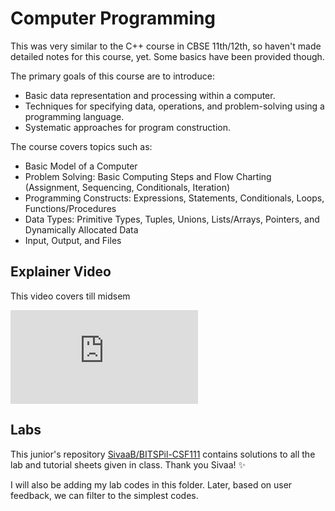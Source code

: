 # Computer Programming

This was very similar to the C++ course in CBSE 11th/12th, so haven't made detailed notes for this course, yet. Some basics have been provided though. 

The primary goals of this course are to introduce:

- Basic data representation and processing within a computer.
- Techniques for specifying data, operations, and problem-solving using a programming language.
- Systematic approaches for program construction.

The course covers topics such as:

- Basic Model of a Computer
- Problem Solving: Basic Computing Steps and Flow Charting (Assignment, Sequencing, Conditionals, Iteration)
- Programming Constructs: Expressions, Statements, Conditionals, Loops, Functions/Procedures
- Data Types: Primitive Types, Tuples, Unions, Lists/Arrays, Pointers, and Dynamically Allocated Data
- Input, Output, and Files

## Explainer Video

This video covers till midsem

<iframe src="https://www.youtube-nocookie.com/embed/IDNGU4B7Oe0" loading="lazy" title="Intro to Computer Programming" frameborder="0" allow="autoplay; encrypted-media; picture-in-picture; web-share" allowfullscreen></iframe>

## Labs

This junior's repository [SivaaB/BITSPil-CSF111](https://github.com/SivaaB/BITSPil-CSF111) contains solutions to all the lab and tutorial sheets given in class. Thank you Sivaa! ✨

I will also be adding my lab codes in this folder. Later, based on user feedback, we can filter to the simplest codes.
